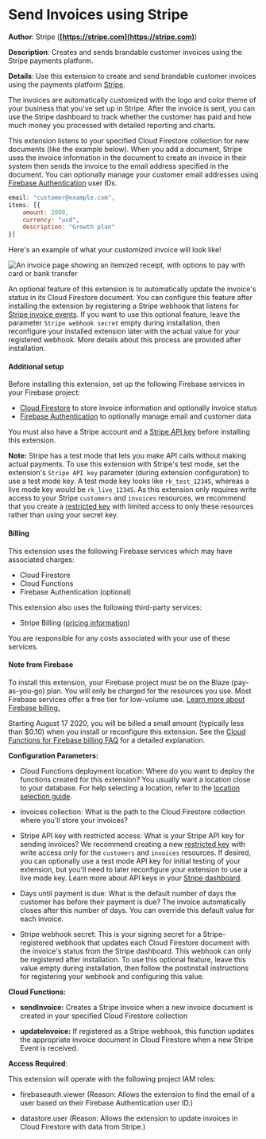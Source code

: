 # Send Invoices using Stripe

**Author**: Stripe (**[https://stripe.com](https://stripe.com)**)

**Description**: Creates and sends brandable customer invoices using the Stripe payments platform.



**Details**: Use this extension to create and send brandable customer invoices using the payments platform [Stripe](https://www.stripe.com/).

The invoices are automatically customized with the logo and color theme of your business that you've set up in Stripe. After the invoice is sent, you can use the Stripe dashboard to track whether the customer has paid and how much money you processed with detailed reporting and charts.

This extension listens to your specified Cloud Firestore collection for new documents (like the example below). When you add a document, Stripe uses the invoice information in the document to create an invoice in their system then sends the invoice to the email address specified in the document. You can optionally manage your customer email addresses using [Firebase Authentication](https://firebase.google.com/docs/auth) user IDs.

```js
email: "customer@example.com",
items: [{
    amount: 2000,
    currency: "usd",
    description: "Growth plan"
}]
```

Here's an example of what your customized invoice will look like!

![An invoice page showing an itemized receipt, with options to pay with card or bank transfer](https://www.gstatic.com/mobilesdk/200421_mobilesdk/hosted-invoice-page.png)

An optional feature of this extension is to automatically update the invoice's status in its Cloud Firestore document. You can configure this feature after installing the extension by registering a Stripe webhook that listens for [Stripe invoice events](https://stripe.com/docs/api/events/types#event_types-invoice.created). If you want to use this optional feature, leave the parameter `Stripe webhook secret` empty during installation, then reconfigure your installed extension later with the actual value for your registered webhook. More details about this process are provided after installation.

#### Additional setup

Before installing this extension, set up the following Firebase services in your Firebase project:

- [Cloud Firestore](https://firebase.google.com/docs/firestore) to store invoice information and optionally invoice status
- [Firebase Authentication](https://firebase.google.com/docs/auth) to optionally manage email and customer data

You must also have a Stripe account and a [Stripe API key](https://dashboard.stripe.com/apikeys) before installing this extension.

**Note:** Stripe has a test mode that lets you make API calls without making actual payments. To use this extension with Stripe's test mode, set the extension's `Stripe API key` parameter (during extension configuration) to use a test mode key. A test mode key looks like `rk_test_12345`, whereas a live mode key would be `rk_live_12345`. As this extension only requires write access to your Stripe `customers` and `invoices` resources, we recommend that you create a [restricted key](https://stripe.com/docs/keys#limit-access) with limited access to only these resources rather than using your secret key.

#### Billing

This extension uses the following Firebase services which may have associated charges:

- Cloud Firestore
- Cloud Functions
- Firebase Authentication (optional)

This extension also uses the following third-party services:

- Stripe Billing ([pricing information](https://stripe.com/pricing#billing-pricing))

You are responsible for any costs associated with your use of these services.

#### Note from Firebase

To install this extension, your Firebase project must be on the Blaze (pay-as-you-go) plan. You will only be charged for the resources you use. Most Firebase services offer a free tier for low-volume use. [Learn more about Firebase billing.](https://firebase.google.com/pricing)

Starting August 17 2020, you will be billed a small amount (typically less than $0.10) when you install or reconfigure this extension. See the [Cloud Functions for Firebase billing FAQ](https://firebase.google.com/support/faq#expandable-15) for a detailed explanation.




**Configuration Parameters:**

* Cloud Functions deployment location: Where do you want to deploy the functions created for this extension? You usually want a location close to your database. For help selecting a location, refer to the [location selection guide](https://firebase.google.com/docs/functions/locations).

* Invoices collection: What is the path to the Cloud Firestore collection where you'll store your invoices?

* Stripe API key with restricted access: What is your Stripe API key for sending invoices?  We recommend creating a new [restricted key](https://stripe.com/docs/keys#limit-access) with write access only for the `customers` and `invoices` resources. If desired, you can optionally use a test mode API key for initial testing of your extension, but you'll need to later reconfigure your extension to use a live mode key. Learn more about API keys in your [Stripe dashboard](https://dashboard.stripe.com/apikeys).

* Days until payment is due: What is the default number of days the customer has before their payment is due? The invoice automatically closes after this number of days. You can override this default value for each invoice.

* Stripe webhook secret: This is your signing secret for a Stripe-registered webhook that updates each Cloud Firestore document with the invoice's status from the Stripe dashboard. This webhook can only be registered after installation. To use this optional feature, leave this value empty during installation, then follow the postinstall instructions for registering your webhook and configuring this value.



**Cloud Functions:**

* **sendInvoice:** Creates a Stripe Invoice when a new invoice document is created in your specified Cloud Firestore collection

* **updateInvoice:** If registered as a Stripe webhook, this function updates the appropriate invoice document in Cloud Firestore when a new Stripe Event is received.



**Access Required**:



This extension will operate with the following project IAM roles:

* firebaseauth.viewer (Reason: Allows the extension to find the email of a user based on their Firebase Authentication user ID.)

* datastore.user (Reason: Allows the extension to update invoices in Cloud Firestore with data from Stripe.)
